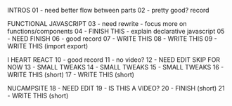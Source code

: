 INTROS
01 - need better flow between parts
02 - pretty good? record

FUNCTIONAL JAVASCRIPT
03 - need rewrite - focus more on functions/components
04 - FINISH THIS - explain declarative javascript
05 - NEED FINISH
06 - good record
07 - WRITE THIS
08 - WRITE THIS
09 - WRITE THIS (import export)

I HEART REACT
10 - good record
11 - no video?
12 - NEED EDIT SKIP FOR NOW
13 - SMALL TWEAKS
14 - SMALL TWEAKS
15 - SMALL TWEAKS
16 - WRITE THIS (short)
17 - WRITE THIS (short)

NUCAMPSITE
18 - NEED EDIT
19 - IS THIS A VIDEO?
20 - FINISH (short)
21 - WRITE THIS (short)
